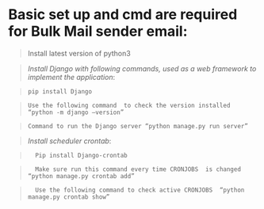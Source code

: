 # Basic set up and cmd are required for Bulk Mail sender email:

> Install latest version of python3

> _Install Django with following commands, used as a web framework to implement the application_:

>     pip install Django
 
>     Use the following command  to check the version installed “python -m django –version” 
    
>     Command to run the Django server “python manage.py run server”
   
>  	_Install scheduler crontab_:
     
>       Pip install Django-crontab
       
>       Make sure run this command every time CRONJOBS  is changed “python manage.py crontab add”

>       Use the following command to check active CRONJOBS  “python manage.py crontab show”

